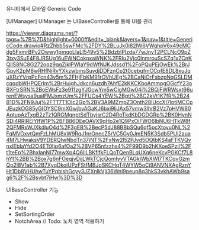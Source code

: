 유니티에서 모바일 Generic Code 


[UIManager]
 UIManager 는 UIBaseController를 통해 UI를 관리

[https://viewer.diagrams.net/?tags=%7B%7D&highlight=0000ff&edit=_blank&layers=1&nav=1&title=GenericCode.drawio#RzZhbb5swFMc%2FDY%2BLuJk0j82lW6VWqhpV6x49cMCdg5FxmrBPv2Owwy1pmqoLlaLI549v5%2BdzbIPlzda77wJnyT2PCLNcO9pZ3txy3SuE4F8JRSUg16uEWNCokpxaWNK%2FRIu2Vjc0InmrouScSZq1xZCnKQllS8NC8G272oqz9qgZjklPWIaY9dWfNJKJdssd1%2FoPQuPEjOwEk%2BrJGpvK2pM8wRHfNiRvYXkzwbmsSuvdjDDFznCp2t0cebqfmCCpfE8DL8xuJquXRzYVrpPcFcn43v5m%2FHjFbKM91rOVhUEg%2BCaNiOrFsbzpNqGSLDMcqqdbWHPQErlm%2BrHujghJdkcn6uzdh7AhfE2kKKCKboAmmpgOGcfY23oBXFtrSRN%2BoEWsFz3e911zgYJGcwYm5wClgMGw04i%2BQjFWRWsxt66urenEWsysa9uaIFMJxmzUm%2FFUCs4YEW%2Bgti%2BC2kVt1K7fR%2B24B1D%2FN9Juj%2FTT7T1OIc2Gp%2BV3A9MZmpZ3Onth28lUccXI7lptiMCCpJEuzkOG85yGIOYSC9mXGwjbvAGaKJ6bxi9ljJAx57vmw3lhrB2Vz7pHVW60AqtupAzTxgB2zTz1QRGMgnptSdTbyjsrC2D4RoTkdKbDGDGRp%2BK0HynNSDi4RRlREIYlfW1P%2BFB86DEeOAVX9qHo2e1Q9PxOiFWO6lbNU6HTkW8f2QFMRxWJXkdluO4d%2F3gEB%2BecP5dJ88BBbSQu6qf5ocXtovu0NL%2FqMVGxvtQmFzLhMU8xW9RqJ1nrOnecZ5rVC5Gy0JmEN5K3Sdb5PUI2aua4M7LHwaksV9YDERQIwNbdTn37jNT%2FxNw2l52PJvd5OQtbKS4aFTKVQvnxlEbIaYfd2O4ETtXjp6afOa2%2BVP65nfzzhs4%2F99D9b2hKXoeSPzil%2Ft1teEp%2BhxIanNI77mwXp4Q6lILBKflfkFLQoTQenBLqUXq6neKcvPGKCf7L8hYt%2BB%2Box7g6nFOeqjvDijLWkTCjcQomIyvVTAGkIWbXWl7TKCqvGzmQp2l8V1ab%2B7XyqDkoiUPzFStfMBJoSKCHqT4WYW5oCj9ANVNXAgRznYHt1Db8VHUhwTuYPqblshGcyy3JZXnlkVji36Wnl9peup8q3hkS3vkhAWb9sag6%2F%2Bsvbt7iHw%3D%3D ](https://viewer.diagrams.net/?tags=%7B%7D&highlight=0000ff&edit=_blank&layers=1&nav=1#G1HnAOy57G5G50fbBferm6YLP4e0a9D-bY)


 UIBaseController 기능
  - Show
  - Hide
  - SetSortingOrder
  - NotchArea // Todo: 노치 영역 적용하기
